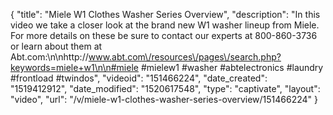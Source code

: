 {
    "title": "Miele W1 Clothes Washer Series Overview",
    "description": "In this video we take a closer look at the brand new W1 washer lineup from Miele.  For more details on these be sure to contact our experts at 800-860-3736 or learn about them at Abt.com:\n\nhttp:\/\/www.abt.com\/resources\/pages\/search.php?keywords=miele+w1\n\n#miele #mielew1 #washer #abtelectronics #laundry #frontload #twindos",
    "videoid": "151466224",
    "date_created": "1519412912",
    "date_modified": "1520617548",
    "type": "captivate",
    "layout": "video",
    "url": "\/v\/miele-w1-clothes-washer-series-overview\/151466224"
}